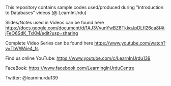 This repository contains sample codes used/produced during "Introduction to Databases" videos (@ LearnInUrdu)

Slides/Notes used in Videos can be found here
https://docs.google.com/document/d/1AJ3VvunYwBZ8TkkqJpDLfl26ca8f4tjFeO6SdK_TxKM/edit?usp=sharing

Complete Video Series can be found here
https://www.youtube.com/watch?v=TbVWAie4_fs


Find us online YouTube: https://www.youtube.com/c/LearnInUrdu139  

FaceBook: https://www.facebook.com/LearningInUrduCentre  

Twitter: @learninurdu139

